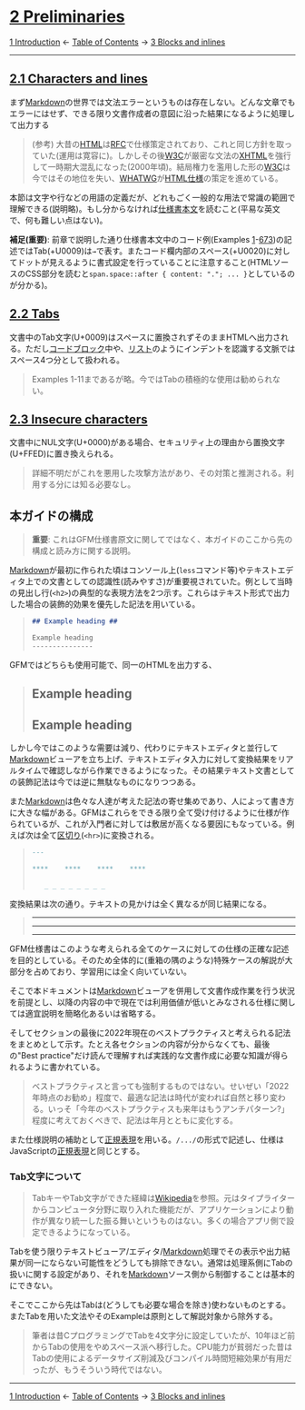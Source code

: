 # [2 Preliminaries](https://higuma.github.io/github-flabored-markdown/#preliminaries)

[1 Introduction](introduction.md)
← [Table of Contents](index.md) →
[3 Blocks and inlines](blocks-and-inlines.md)

------------------------------------------------------------------------

## [2.1 Characters and lines](https://higuma.github.io/github-flabored-markdown/#characters-and-lines)

まず[Markdown]の世界では文法エラーというものは存在しない。どんな文章でもエラーにはせず、できる限り文書作成者の意図に沿った結果になるように処理して出力する

> (参考) 大昔の[HTML](https://ja.wikipedia.org/wiki/HyperText_Markup_Language)は[RFC](https://ja.wikipedia.org/wiki/Request_for_Comments)で仕様策定されており、これと同じ方針を取っていた(運用は寛容に)。しかしその後[W3C]が厳密な文法の[XHTML](https://ja.wikipedia.org/wiki/Extensible_HyperText_Markup_Language)を強行して一時期大混乱になった(2000年頃)。結局権力を濫用した形の[W3C]は今ではその地位を失い、[WHATWG](https://whatwg.org/)が[HTML仕様](https://html.spec.whatwg.org/multipage/)の策定を進めている。

本節は文字や行などの用語の定義だが、どれもごく一般的な用法で常識の範囲で理解できる(説明略)。もし分からなければ[仕様書本文](https://higuma.github.io/github-flabored-markdown/#characters-and-lines)を読むこと(平易な英文で、何も難しい点はない)。

__補足(重要)__: 前章で説明した通り仕様書本文中のコード例(Examples [1](https://higuma.github.io/github-flabored-markdown/#example-1)-[673](https://higuma.github.io/github-flabored-markdown/#example-673))の記述ではTab(+U0009)は`→`で表す。またコード欄内部のスペース(+U0020)に対してドットが見えるように書式設定を行っていることに注意すること(HTMLソースのCSS部分を読むと`span.space::after { content: "."; ... }`としているのが分かる)。

## [2.2 Tabs](https://higuma.github.io/github-flabored-markdown/#tabs)

文書中のTab文字(U+0009)はスペースに置換されずそのままHTMLへ出力される。ただし[コードブロック](leaf-blocks.md#45-fenced-code-blocks)中や、[リスト](container-blocks.md#54-lists)のようにインデントを認識する文脈ではスペース4つ分として扱われる。

> Examples 1-11まであるが略。今ではTabの積極的な使用は勧められない。

## [2.3 Insecure characters](https://higuma.github.io/github-flabored-markdown/#insecure-characters)

文書中にNUL文字(U+0000)がある場合、セキュリティ上の理由から置換文字(U+FFED)に置き換えられる。

> 詳細不明だがこれを悪用した攻撃方法があり、その対策と推測される。利用する分には知る必要なし。

## 本ガイドの構成

> __重要__: これはGFM仕様書原文に関してではなく、本ガイドのここから先の構成と読み方に関する説明。

[Markdown]が最初に作られた頃はコンソール上(`less`コマンド等)やテキストエディタ上での文書としての認識性(読みやすさ)が重要視されていた。例として当時の見出し行(`<h2>`)の典型的な表現方法を2つ示す。これらはテキスト形式で出力した場合の装飾的効果を優先した記法を用いている。

> ```markdown
> ## Example heading ##
> 
> Example heading
> ---------------
> ```

GFMではどちらも使用可能で、同一のHTMLを出力する、

> ## Example heading ##
> 
> Example heading
> ---------------

しかし今ではこのような需要は減り、代わりにテキストエディタと並行して[Markdown]ビューアを立ち上げ、テキストエディタ入力に対して変換結果をリアルタイムで確認しながら作業できるようになった。その結果テキスト文書としての装飾記法は今では逆に無駄なものになりつつある。

また[Markdown]は色々な人達が考えた記法の寄せ集めであり、人によって書き方に大きな幅がある。GFMはこれらをできる限り全て受け付けるように仕様が作られているが、これが入門者に対しては敷居が高くなる要因にもなっている。例えば次は全て[区切り](leaf-blocks.md#41-thematic-breaks)(`<hr>`)に変換される。

> ```markdown
> ---
> 
> ****    ****    ****    ****
> 
>    _ _ _ _ _ _ _ _
> ```

変換結果は次の通り。テキストの見かけは全く異なるが同じ結果になる。

> ---
> 
> ****    ****    ****    ****
> 
>    _ _ _ _ _ _ _ _

GFM仕様書はこのような考えられる全てのケースに対しての仕様の正確な記述を目的としている。そのため全体的に(重箱の隅のような)特殊ケースの解説が大部分を占めており、学習用には全く向いていない。

そこで本ドキュメントは[Markdown]ビューアを併用して文書作成作業を行う状況を前提とし、以降の内容の中で現在では利用価値が低いとみなされる仕様に関しては適宜説明を簡略化あるいは省略する。

そしてセクションの最後に2022年現在のベストプラクティスと考えられる記法をまとめとして示す。たとえ各セクションの内容が分からなくても、最後の"Best practice"だけ読んで理解すれば実践的な文書作成に必要な知識が得られるように書かれている。

> ベストプラクティスと言っても強制するものではない。せいぜい「2022年時点のお勧め」程度で、最適な記法は時代が変われば自然と移り変わる。いっそ「今年のベストプラクティスも来年はもうアンチパターン?」程度に考えておくべきで、記法は年月とともに変化する。

また仕様説明の補助として[正規表現]を用いる。`/.../`の形式で記述し、仕様はJavaScriptの[正規表現]と同じとする。

### Tab文字について

> TabキーやTab文字ができた経緯は[Wikipedia](https://ja.wikipedia.org/wiki/タブキー)を参照。元はタイプライターからコンピュータ分野に取り入れた機能だが、アプリケーションにより動作が異なり統一した振る舞いというものはない。多くの場合アプリ側で設定できるようになっている。

Tabを使う限りテキストビューア/エディタ/[Markdown]処理でその表示や出力結果が同一にならない可能性をどうしても排除できない。通常は処理系側にTabの扱いに関する設定があり、それを[Markdown]ソース側から制御することは基本的にできない。

そこでここから先はTabは(どうしても必要な場合を除き)使わないものとする。またTabを用いた文法やそのExampleは原則として解説対象から除外する。

> 筆者は昔CプログラミングでTabを4文字分に設定していたが、10年ほど前からTabの使用をやめスペース派へ移行した。CPU能力が貧弱だった昔はTabの使用によるデータサイズ削減及びコンパイル時間短縮効果が有用だったが、もうそういう時代ではない。

------------------------------------------------------------------------

[1 Introduction](introduction.md)
← [Table of Contents](index.md) →
[3 Blocks and inlines](blocks-and-inlines.md)

[Markdown]: https://ja.wikipedia.org/wiki/Markdown
[W3C]: https://www.w3.org/
[正規表現]: https://developer.mozilla.org/ja/docs/Web/JavaScript/Guide/Regular_Expressions
